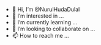 - 👋 Hi, I’m @NurulHudaDulal
- 👀 I’m interested in ...
- 🌱 I’m currently learning ...
- 💞️ I’m looking to collaborate on ...
- 📫 How to reach me ...

<!---
NurulHudaDulal/NurulHudaDulal is a ✨ special ✨ repository because its `README.md` (this file) appears on your GitHub profile.
You can click the Preview link to take a look at your changes.
--->
